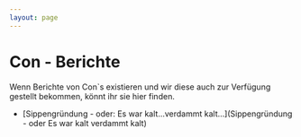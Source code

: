 ```yaml
---
layout: page
---
```


Con - Berichte
==============

Wenn Berichte von Con`s existieren und wir diese auch zur Verfügung gestellt bekommen, könnt ihr sie hier finden.

* [Sippengründung - oder: Es war kalt...verdammt kalt...](Sippengründung - oder Es war kalt verdammt kalt)